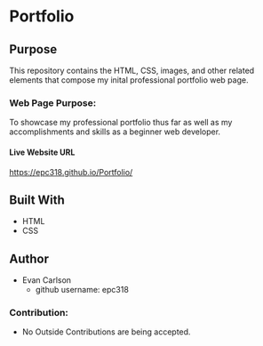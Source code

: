 # Portfolio

## Purpose
This repository contains the HTML, CSS, images, and other related elements that compose my inital professional portfolio web page.

### Web Page Purpose:
To showcase my professional portfolio thus far as well as my accomplishments and skills as a beginner web developer.

#### Live Website URL
https://epc318.github.io/Portfolio/

## Built With
* HTML
* CSS

## Author
* Evan Carlson
    - github username: epc318

### Contribution:
* No Outside Contributions are being accepted.
